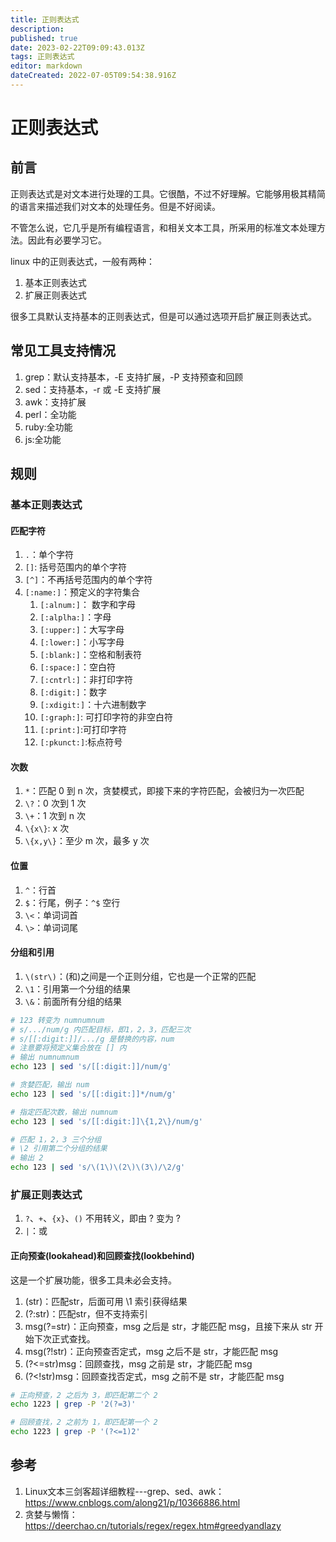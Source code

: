 ```yaml
---
title: 正则表达式
description: 
published: true
date: 2023-02-22T09:09:43.013Z
tags: 正则表达式
editor: markdown
dateCreated: 2022-07-05T09:54:38.916Z
---
```


# 正则表达式

## 前言

正则表达式是对文本进行处理的工具。它很酷，不过不好理解。它能够用极其精简的语言来描述我们对文本的处理任务。但是不好阅读。

不管怎么说，它几乎是所有编程语言，和相关文本工具，所采用的标准文本处理方法。因此有必要学习它。

linux 中的正则表达式，一般有两种：

1. 基本正则表达式
2. 扩展正则表达式

很多工具默认支持基本的正则表达式，但是可以通过选项开启扩展正则表达式。

## 常见工具支持情况

1. grep：默认支持基本，-E 支持扩展，-P 支持预查和回顾
2. sed：支持基本，-r 或 -E 支持扩展
3. awk：支持扩展
4. perl：全功能
5. ruby:全功能
6. js:全功能

## 规则

### 基本正则表达式

#### 匹配字符

1. `.`：单个字符
2. `[]`: 括号范围内的单个字符
3. `[^]`：不再括号范围内的单个字符
4. `[:name:]`：预定义的字符集合
   1. `[:alnum:]`： 数字和字母
   2. `[:alplha:]`：字母
   3. `[:upper:]`：大写字母
   4. `[:lower:]`：小写字母
   5. `[:blank:]`：空格和制表符
   6. `[:space:]`：空白符
   7. `[:cntrl:]`：非打印字符
   8. `[:digit:]`：数字
   9. `[:xdigit:]`：十六进制数字
   10. `[:graph:]`: 可打印字符的非空白符
   11. `[:print:]`:可打印字符
   12. `[:pkunct:]`:标点符号

#### 次数

1. `*`：匹配 0 到 n 次，贪婪模式，即接下来的字符匹配，会被归为一次匹配
2. `\?`：0 次到 1 次
3. `\+`：1 次到 n 次
4. `\{x\}`: x 次
5. `\{x,y\}`：至少 m 次，最多 y 次

#### 位置

1. `^`：行首
2. `$`：行尾，例子：`^$` 空行
3. `\<`：单词词首
4. `\>`：单词词尾

#### 分组和引用

1. `\(str\)`：\(和\)之间是一个正则分组，它也是一个正常的匹配
2. `\1`：引用第一个分组的结果
3. `\&`：前面所有分组的结果


```bash
# 123 转变为 numnumnum
# s/.../num/g 内匹配目标，即1，2，3，匹配三次
# s/[[:digit:]]/.../g 是替换的内容，num
# 注意要将预定义集合放在 [] 内
# 输出 numnumnum
echo 123 | sed 's/[[:digit:]]/num/g'

# 贪婪匹配，输出 num
echo 123 | sed 's/[[:digit:]]*/num/g'

# 指定匹配次数，输出 numnum
echo 123 | sed 's/[[:digit:]]\{1,2\}/num/g'

# 匹配 1，2，3 三个分组
# \2 引用第二个分组的结果
# 输出 2
echo 123 | sed 's/\(1\)\(2\)\(3\)/\2/g'
```

### 扩展正则表达式

1. `?`、`+`、`{x}`、`()` 不用转义，即由 \? 变为 ?
2. `|`：或

#### 正向预查(lookahead)和回顾查找(lookbehind)

这是一个扩展功能，很多工具未必会支持。

1. (str)：匹配str，后面可用 \1 索引获得结果
2. (?:str)：匹配str，但不支持索引
3. msg(?=str)：正向预查，msg 之后是 str，才能匹配 msg，且接下来从 str 开始下次正式查找。
4. msg(?!str)：正向预查否定式，msg 之后不是 str，才能匹配 msg
5. (?<=str)msg：回顾查找，msg 之前是 str，才能匹配 msg
6. (?<!str)msg：回顾查找否定式，msg 之前不是 str，才能匹配 msg

```bash
# 正向预查，2 之后为 3，即匹配第二个 2 
echo 1223 | grep -P '2(?=3)'

# 回顾查找，2 之前为 1，即匹配第一个 2
echo 1223 | grep -P '(?<=1)2'
```

## 参考

1. Linux文本三剑客超详细教程---grep、sed、awk：<https://www.cnblogs.com/along21/p/10366886.html>
2. 贪婪与懒惰：<https://deerchao.cn/tutorials/regex/regex.htm#greedyandlazy>
